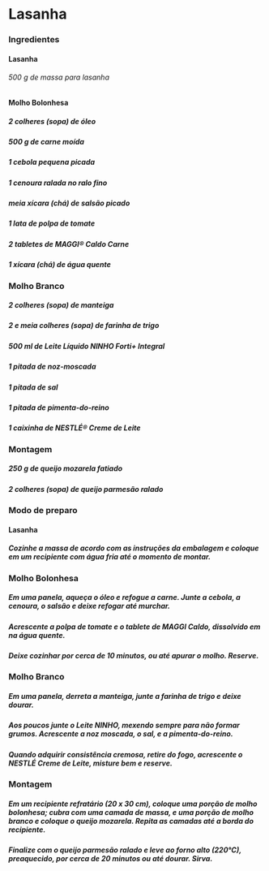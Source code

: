 # Lasanha 

### Ingredientes

#### Lasanha

###### 500 g de massa para lasanha

#### Molho Bolonhesa

##### 2 colheres (sopa) de óleo
##### 500 g de carne moída
##### 1 cebola pequena picada
##### 1 cenoura ralada no ralo fino
##### meia xícara (chá) de salsão picado
##### 1 lata de polpa de tomate
##### 2 tabletes de MAGGI® Caldo Carne
##### 1 xícara (chá) de água quente

### Molho Branco

##### 2 colheres (sopa) de manteiga
##### 2 e meia colheres (sopa) de farinha de trigo
##### 500 ml de Leite Líquido NINHO Forti+ Integral
##### 1 pitada de noz-moscada
##### 1 pitada de sal
##### 1 pitada de pimenta-do-reino
##### 1 caixinha de NESTLÉ® Creme de Leite

### Montagem

##### 250 g de queijo mozarela fatiado
##### 2 colheres (sopa) de queijo parmesão ralado

### Modo de preparo

#### Lasanha

##### Cozinhe a massa de acordo com as instruções da embalagem e coloque em um recipiente com água fria até o momento de montar.

### Molho Bolonhesa

##### Em uma panela, aqueça o óleo e refogue a carne. Junte a cebola, a cenoura, o salsão e deixe refogar até murchar.

##### Acrescente a polpa de tomate e o tablete de MAGGI Caldo, dissolvido em na água quente.

##### Deixe cozinhar por cerca de 10 minutos, ou até apurar o molho. Reserve.

### Molho Branco

##### Em uma panela, derreta a manteiga, junte a farinha de trigo e deixe dourar.

##### Aos poucos junte o Leite NINHO, mexendo sempre para não formar grumos. Acrescente a noz moscada, o sal, e a pimenta-do-reino.

##### Quando adquirir consistência cremosa, retire do fogo, acrescente o NESTLÉ Creme de Leite, misture bem e reserve.

### Montagem

##### Em um recipiente refratário (20 x 30 cm), coloque uma porção de molho bolonhesa; cubra com uma camada de massa, e uma porção de molho branco e coloque o queijo mozarela. Repita as camadas até a borda do recipiente.

##### Finalize com o queijo parmesão ralado e leve ao forno alto (220°C), preaquecido, por cerca de 20 minutos ou até dourar. Sirva.

